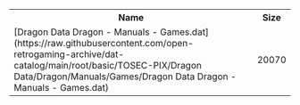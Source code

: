 <table>
<tr><th>Name</th><th>Size</th></tr>
<tr><td>
[Dragon Data Dragon - Manuals - Games.dat](https://raw.githubusercontent.com/open-retrogaming-archive/dat-catalog/main/root/basic/TOSEC-PIX/Dragon Data/Dragon/Manuals/Games/Dragon Data Dragon - Manuals - Games.dat)
</td><td>20070</td></tr>
</table>
